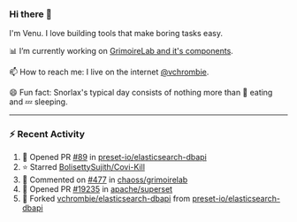 ### Hi there 👋

I'm Venu. I love building tools that make boring tasks easy.

📊 I’m currently working on [GrimoireLab and it's components](https://chaoss.github.io/grimoirelab).

📫 How to reach me: I live on the internet [@vchrombie](https://www.google.co.in/search?q=vchrombie).

😄 Fun fact: Snorlax's typical day consists of nothing more than :doughnut: eating and :zzz: sleeping.

---

### :zap: Recent Activity

<!--RECENT_ACTIVITY:start-->
1. 💪 Opened PR [#89](https://github.com/preset-io/elasticsearch-dbapi/pull/89) in [preset-io/elasticsearch-dbapi](https://github.com/preset-io/elasticsearch-dbapi)
2. ⭐ Starred [BolisettySujith/Covi-Kill](https://github.com/BolisettySujith/Covi-Kill)
3. 💬 Commented on [#477](https://github.com/chaoss/grimoirelab/issues/477#issuecomment-1072070507) in [chaoss/grimoirelab](https://github.com/chaoss/grimoirelab)
4. 💪 Opened PR [#19235](https://github.com/apache/superset/pull/19235) in [apache/superset](https://github.com/apache/superset)
5. 🔱 Forked [vchrombie/elasticsearch-dbapi](https://github.com/vchrombie/elasticsearch-dbapi) from [preset-io/elasticsearch-dbapi](https://github.com/preset-io/elasticsearch-dbapi)
<!--RECENT_ACTIVITY:end-->

<!--
**vchrombie/vchrombie** is a ✨ _special_ ✨ repository because its `README.md` (this file) appears on your GitHub profile.

Here are some ideas to get you started:

- 🔭 I’m currently working on ...
- 🌱 I’m currently learning ...
- 👯 I’m looking to collaborate on ...
- 🤔 I’m looking for help with ...
- 💬 Ask me about ...
- 📫 How to reach me: ...
- 😄 Pronouns: ...
- ⚡ Fun fact: ...
-->
